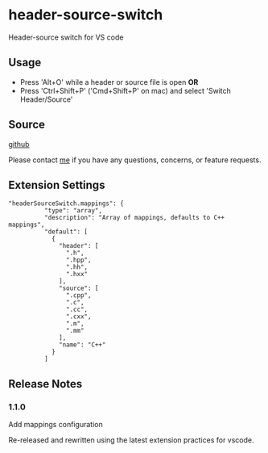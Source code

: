 # header-source-switch
Header-source switch for VS code

## Usage

* Press 'Alt+O' while a header or source file is open
**OR**
* Press 'Ctrl+Shift+P' ('Cmd+Shift+P' on mac) and select 'Switch Header/Source'

## Source

[github](https://github.com/ryzngard/header-source-switch)

Please contact [me](mailto:ryzngard@live.com) if you have any questions, concerns, or feature requests.

## Extension Settings

```
"headerSourceSwitch.mappings": {
          "type": "array",
          "description": "Array of mappings, defaults to C++ mappings",
          "default": [
            {
              "header": [
                ".h",
                ".hpp",
                ".hh",
                ".hxx"
              ],
              "source": [
                ".cpp",
                ".c",
                ".cc",
                ".cxx",
                ".m",
                ".mm"
              ],
              "name": "C++"
            }
          ]
```

## Release Notes

### 1.1.0

Add mappings configuration

Re-released and rewritten using the latest extension practices for vscode.

